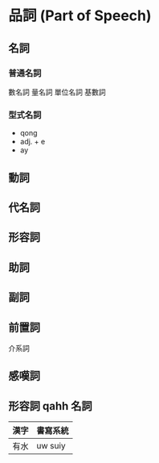 # 品詞 (Part of Speech)

## 名詞

### 普通名詞

數名詞 量名詞 單位名詞 基數詞

### 型式名詞

* qong
* adj. + e
* ay

## 動詞

## 代名詞

## 形容詞

## 助詞

## 副詞

## 前置詞

介系詞

## 感嘆詞

## 形容詞 qahh 名詞

| 漢字 | 書寫系統 |
| :--- | :--- |
| 有水 | uw suiy |
